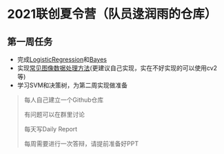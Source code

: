 # 2021联创夏令营（队员逯润雨的仓库）

## 第一周任务
* 完成[LogisticRegression](https://github.com/UniqueStudioAI/UniqueAI2021SummerCampMission/tree/main/LogisticRegression)和[Bayes](https://github.com/UniqueStudioAI/UniqueAI2021SummerCampMission/tree/main/Bayes)
* 实现[常见图像数据处理方法](https://github.com/UniqueStudioAI/UniqueAI2021SummerCampMission/tree/main/ImageDataProcessing)(更建议自己实现，实在不好实现的可以使用cv2等)
* 学习SVM和决策树，为第二周实现做准备

> 每人自己建立一个Github仓库
> 
>有问题可以在群里讨论
> 
> 每天写Daily Report
> 
> 每周需要进行一次答辩，请提前准备好PPT
> 
